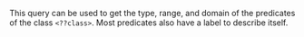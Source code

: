 This query can be used to get the type, range, and domain of the predicates of the class `<??class>`. Most predicates also have a label to describe itself.